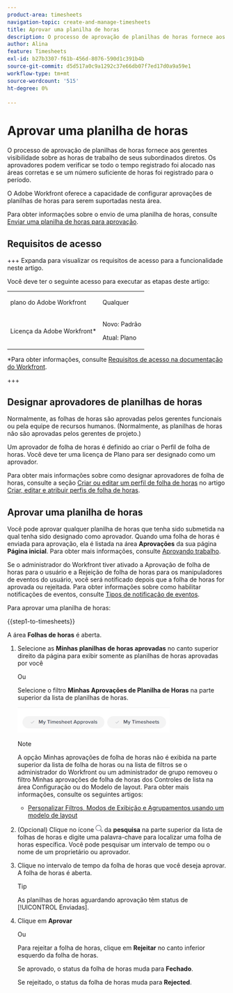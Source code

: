 ```yaml
---
product-area: timesheets
navigation-topic: create-and-manage-timesheets
title: Aprovar uma planilha de horas
description: O processo de aprovação de planilhas de horas fornece aos gerentes visibilidade sobre as horas de trabalho de seus subordinados diretos. Os aprovadores podem verificar se todo o tempo registrado foi alocado nas áreas corretas e se um número suficiente de horas foi registrado para o período.
author: Alina
feature: Timesheets
exl-id: b27b3307-f61b-456d-8076-590d1c391b4b
source-git-commit: d5d517a0c9a1292c37e66db07f7ed17d0a9a59e1
workflow-type: tm+mt
source-wordcount: '515'
ht-degree: 0%

---
```


# Aprovar uma planilha de horas

<!--Audited: 8/2024-->

O processo de aprovação de planilhas de horas fornece aos gerentes visibilidade sobre as horas de trabalho de seus subordinados diretos. Os aprovadores podem verificar se todo o tempo registrado foi alocado nas áreas corretas e se um número suficiente de horas foi registrado para o período.

O Adobe Workfront oferece a capacidade de configurar aprovações de planilhas de horas para serem suportadas nesta área.

Para obter informações sobre o envio de uma planilha de horas, consulte [Enviar uma planilha de horas para aprovação](../../timesheets/create-and-manage-timesheets/submit-timesheet-for-approval.md).

## Requisitos de acesso

+++ Expanda para visualizar os requisitos de acesso para a funcionalidade neste artigo.

Você deve ter o seguinte acesso para executar as etapas deste artigo:

<table style="table-layout:auto"> 
 <col> 
 </col> 
 <col> 
 </col> 
 <tbody> 
  <tr> 
   <td role="rowheader"><p>plano do Adobe Workfront</p></td> 
   <td> <p>Qualquer</p> </td> 
  </tr> 
  <tr> 
   <td role="rowheader"><p>Licença da Adobe Workfront*</p></td> 
   <td> <p>Novo: Padrão</p>
   <p>Atual: Plano </p> </td> 
  </tr> 
 </tbody> 
</table>

*Para obter informações, consulte [Requisitos de acesso na documentação do Workfront](/help/quicksilver/administration-and-setup/add-users/access-levels-and-object-permissions/access-level-requirements-in-documentation.md).

+++

## Designar aprovadores de planilhas de horas

Normalmente, as folhas de horas são aprovadas pelos gerentes funcionais ou pela equipe de recursos humanos. (Normalmente, as planilhas de horas não são aprovadas pelos gerentes de projeto.)

Um aprovador de folha de horas é definido ao criar o Perfil de folha de horas. Você deve ter uma licença de Plano para ser designado como um aprovador.

Para obter mais informações sobre como designar aprovadores de folha de horas, consulte a seção [Criar ou editar um perfil de folha de horas](../../timesheets/create-and-manage-timesheets/create-timesheet-profiles.md#create) no artigo [Criar, editar e atribuir perfis de folha de horas](../../timesheets/create-and-manage-timesheets/create-timesheet-profiles.md).

## Aprovar uma planilha de horas

Você pode aprovar qualquer planilha de horas que tenha sido submetida na qual tenha sido designado como aprovador. Quando uma folha de horas é enviada para aprovação, ela é listada na área **Aprovações** da sua página **Página inicial**. Para obter mais informações, consulte [Aprovando trabalho](../../review-and-approve-work/manage-approvals/approving-work.md).

Se o administrador do Workfront tiver ativado a Aprovação de folha de horas para o usuário e a Rejeição de folha de horas para os manipuladores de eventos do usuário, você será notificado depois que a folha de horas for aprovada ou rejeitada. Para obter informações sobre como habilitar notificações de eventos, consulte [Tipos de notificação de eventos](../../administration-and-setup/manage-workfront/emails/event-notifications-available-in-wf.md).

Para aprovar uma planilha de horas:

{{step1-to-timesheets}}

A área **Folhas de horas** é aberta.

1. Selecione as **Minhas planilhas de horas aprovadas** no canto superior direito da página para exibir somente as planilhas de horas aprovadas por você

   Ou

   Selecione o filtro **Minhas Aprovações de Planilha de Horas** na parte superior da lista de planilhas de horas.

   ![](assets/my-timesheet-approvals-my-timesheets-pills-on-timesheets-list-nwe-350x58.png)

   >[!NOTE]
   >
   >A opção Minhas aprovações de folha de horas não é exibida na parte superior da lista de folha de horas ou na lista de filtros se o administrador do Workfront ou um administrador de grupo removeu o filtro Minhas aprovações de folha de horas dos Controles de lista na área Configuração ou do Modelo de layout. Para obter mais informações, consulte os seguintes artigos:
   >
   >   
   >   
   >   * [Personalizar Filtros, Modos de Exibição e Agrupamentos usando um modelo de layout](../../administration-and-setup/customize-workfront/use-layout-templates/customize-fvg-list-controls-layout-template.md)
   >   
   >

1. (Opcional) Clique no ícone ![](assets/search-icon.png) da **pesquisa** na parte superior da lista de folhas de horas e digite uma palavra-chave para localizar uma folha de horas específica. Você pode pesquisar um intervalo de tempo ou o nome de um proprietário ou aprovador.
1. Clique no intervalo de tempo da folha de horas que você deseja aprovar. A folha de horas é aberta.

   >[!TIP]
   >
   >As planilhas de horas aguardando aprovação têm status de [!UICONTROL Enviadas].


1. Clique em **Aprovar**

   Ou

   Para rejeitar a folha de horas, clique em **Rejeitar** no canto inferior esquerdo da folha de horas.

   Se aprovado, o status da folha de horas muda para **Fechado**.

   Se rejeitado, o status da folha de horas muda para **Rejected**.
